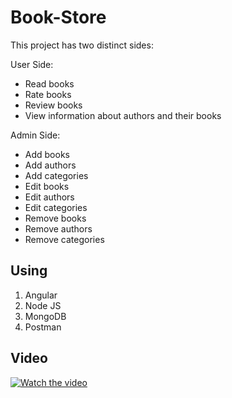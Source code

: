 # Book-Store
This project has two distinct sides:

User Side:
- Read books
- Rate books
- Review books
- View information about authors and their books
  
Admin Side:
- Add books
- Add authors
- Add categories
- Edit books
- Edit authors
- Edit categories
- Remove books
- Remove authors
- Remove categories
  
## Using
1. Angular
2. Node JS
3. MongoDB
4. Postman

## Video
[![Watch the video](https://i.stack.imgur.com/Vp2cE.png)](https://res.cloudinary.com/dmozswvnl/video/upload/v1690406732/Book_Store_1_mblgcu.mp4)

